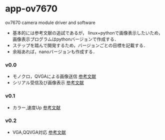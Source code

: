 # app-ov7670
ov7670 camera module driver and software  

* 基本的には参考文献の追試であるが，
linux+pythonで画像表示したいため，画像表示プログラムはpythonバージョンで作成する．  
* ステップを踏んで開発するため，バージョンごとの目標を記載する．  
* 余裕あれば，nanoバージョンも作成する．

### v0.0
* モノクロ，QVGAによる画像送信  [参考文献](http://qiita.com/hi631/items/d85cf031ecadf397b8e1)
* シリアル受信及び画像表示  [参考文献](http://qiita.com/hi631/items/94fa041a13714377332f)

### v0.1
* カラー,速度Up  [参考文献](http://qiita.com/hi631/items/0170a531457e717f3606#_reference-aa3059f01c9f6da2085b)

### v0.2
* VGA,QQVGA対応  [参考文献](http://qiita.com/hi631/items/c08798e4091bc570d8d2#_reference-d530237dd7401640b2b1)
